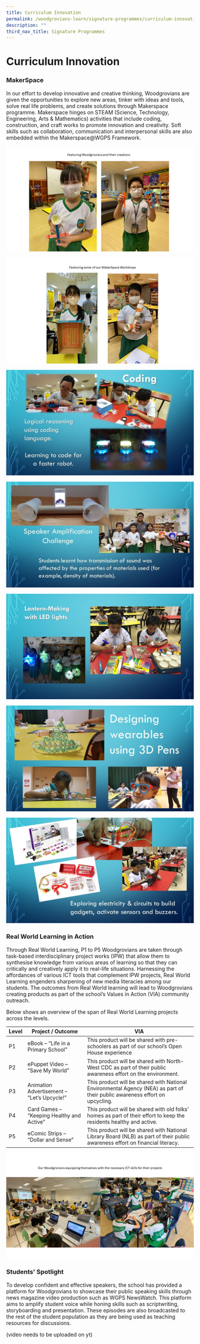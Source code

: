 ```yaml
---
title: Curriculum Innovation
permalink: /woodgrovians-learn/signature-programmes/curriculum-innovation/
description: ""
third_nav_title: Signature Programmes
---
```

# **Curriculum Innovation**

### MakerSpace

In our effort to develop innovative and creative thinking, Woodgrovians are given the opportunities to explore new areas, tinker with ideas and tools, solve real life problems, and create solutions through Makerspace programme. Makerspace hinges on STEAM (Science, Technology, Engineering, Arts & Mathematics) activities that include coding, construction, and craft works to promote innovation and creativity. Soft skills such as collaboration, communication and interpersonal skills are also embedded within the Makerspace@WGPS Framework.

![](/images/1%20Curriculum%20Innovation_Photos.jpg)

![](/images/2%20Curriculum%20Innovation_Photos.jpg)

![](/images/3%20Curriculum%20Innovation_Photos.jpg)

![](/images/4%20Curriculum%20Innvoation.jpg)

![](/images/5%20Curriculum%20Innvoation.jpg)

![](/images/6%20Curriculum%20Innvoation.jpg)

![](/images/7%20Curriculum%20Innvoation.jpg)


### Real World Learning in Action

Through Real World Learning, P1 to P5 Woodgrovians are taken through task-based interdisciplinary project works (IPW) that allow them to synthesise knowledge from various areas of learning so that they can critically and creatively apply it to real-life situations. Harnessing the affordances of various ICT tools that complement IPW projects, Real World Learning engenders sharpening of new media literacies among our students. The outcomes from Real World learning will lead to Woodgrovians creating products as part of the school’s Values in Action (VIA) community outreach.

Below shows an overview of the span of Real World Learning projects across the levels.

| Level 	| Project / Outcome 	| VIA 	|
|---	|---	|---	|
| P1 	| eBook – “Life in a Primary School” 	| This product will be shared with pre-schoolers as part of our school’s Open House experience 	|
| P2 	| ePuppet Video – “Save My World” 	| This product will be shared with North-West CDC as part of their public awareness effort on the environment. 	|
| P3 	| Animation Advertisement – “Let’s Upcycle!” 	| This product will be shared with National Environmental Agency (NEA) as part of their public awareness effort on upcycling. 	|
| P4 	| Card Games – “Keeping Healthy and Active” 	| This product will be shared with old folks’ homes as part of their effort to keep the residents healthy and active. 	|
| P5 	| eComic Strips – “Dollar and Sense” 	| This product will be shared with National Library Board (NLB) as part of their public awareness effort on financial literacy. 	|

![](/images/9%20Curriculum%20Innovation_Photos.jpg)

### Students' Spotlight

To develop confident and effective speakers, the school has provided a platform for Woodgrovians to showcase their public speaking skills through news magazine video production such as WGPS NewsWatch. This platform aims to amplify student voice while honing skills such as scriptwriting, storyboarding and presentation. These episodes are also broadcasted to the rest of the student population as they are being used as teaching resources for discussions.

(video needs to be uploaded on yt)